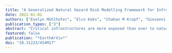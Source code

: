 ```yaml
---
title: "A Generalized Natural Hazard Risk Modelling Framework for Infrastructure Failure Cascades"
date: 2022-01-01
authors: ["Evelyn Mühlhofer", "Elco Koks", "Chahan M Kropf", "Giovanni Sansavini", "David N Bresch"]
publication_types: ["3"]
abstract: "Critical infrastructures are more exposed than ever to natural hazards in a changing climate. To understand and manage risk, failure cascades across large, real-world infrastructure networks, and their impact on people, must be captured. Bridging established methods in both infrastructure and risk modelling communities, we develop an open-source modelling framework which integrates a network-based interdependent infrastructure system model into the globally consistent and spatially explicit natural hazard risk assessment platform CLIMADA. The model captures infrastructure damages, triggers failure cascades and estimates resulting basic service disruptions for the dependent population. It flexibly operates on large areas with publicly available hazard, exposure and vulnerability information, for any set of infrastructure networks, hazards and geographies of interest. In a validated case study for 2018’s Hurricane Michael across three US states, the model reproduced important failure dynamics among six infrastructure networks, and provided a novel spatial map where people were likely to experience disruptions in access to healthcare, loss of power and other vital services. Our generalized approach allows for a view on infrastructure risks and their social impacts also in areas where detailed information and risk assessments are traditionally scarce, informing humanitarian activities through hotspot analyses and policy frameworks alike."
featured: false
publication: "*EarthArXiv*"
doi: "10.31223/X54M17"
---
```


